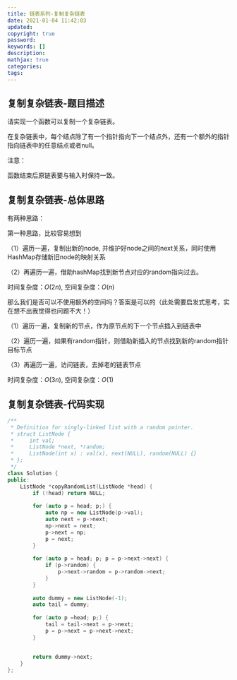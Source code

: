 ```yaml
---
title: 链表系列-复制复杂链表
date: 2021-01-04 11:42:03
updated:
copyright: true
password:
keywords: []
description: 
mathjax: true
categories:
tags: 
---
```


## 复制复杂链表-题目描述

请实现一个函数可以复制一个复杂链表。

在复杂链表中，每个结点除了有一个指针指向下一个结点外，还有一个额外的指针指向链表中的任意结点或者null。

注意：

函数结束后原链表要与输入时保持一致。

## 复制复杂链表-总体思路

有两种思路：

第一种思路，比较容易想到

（1）遍历一遍，复制出新的node, 并维护好node之间的next关系，同时使用HashMap存储新旧node的映射关系

（2）再遍历一遍，借助hashMap找到新节点对应的random指向过去。

时间复杂度：$O(2n)$, 空间复杂度：$O(n)$

那么我们是否可以不使用额外的空间吗？答案是可以的（此处需要启发式思考，实在想不出我觉得也问题不大！）

（1）遍历一遍，复制新的节点，作为原节点的下一个节点插入到链表中

（2）遍历一遍，如果有random指针，则借助新插入的节点找到新的random指针目标节点

（3）再遍历一遍，访问链表，去掉老的链表节点

时间复杂度：$O(3n)$, 空间复杂度：$O(1)$

## 复制复杂链表-代码实现

```cpp
/**
 * Definition for singly-linked list with a random pointer.
 * struct ListNode {
 *     int val;
 *     ListNode *next, *random;
 *     ListNode(int x) : val(x), next(NULL), random(NULL) {}
 * };
 */
class Solution {
public:
    ListNode *copyRandomList(ListNode *head) {
        if (!head) return NULL;
        
        for (auto p = head; p;) {
            auto np = new ListNode(p->val);
            auto next = p->next;
            np->next = next;
            p->next = np;
            p = next;
        }
    
        for (auto p = head; p; p = p->next->next) {
            if (p->random) {
                p->next->random = p->random->next;
            }
        }
        
        auto dummy = new ListNode(-1);
        auto tail = dummy;
        
        for (auto p =head; p;) {
            tail = tail->next = p->next;
            p = p->next = p->next->next;
        }
        
        
        return dummy->next;
    }
};
```